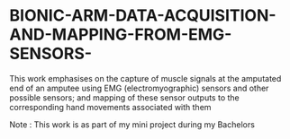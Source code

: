 # BIONIC-ARM-DATA-ACQUISITION-AND-MAPPING-FROM-EMG-SENSORS-

This work emphasises on the capture of muscle signals at the amputated end of an amputee using EMG (electromyographic) sensors and other possible sensors; and mapping of these sensor outputs to the corresponding hand movements associated with them

Note : This work is as part of my mini project during my Bachelors

